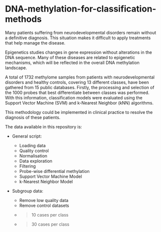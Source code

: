 # DNA-methylation-for-classification-methods
Many patients suffering from neurodevelopmental disorders remain without a definitive diagnosis. This situation makes it difficult to apply treatments that help manage the disease.

Epigenetics studies changes in gene expression without alterations in the DNA sequence. Many of these diseases are related to epigenetic mechanisms, which will be reflected in the overall DNA methylation landscape.

A total of 1732 methylome samples from patients with neurodevelopmental disorders and healthy controls, covering 13 different classes, have been gathered from 15 public databases. Firstly, the processing and selection of the 1000 probes that best differentiate between classes was performed. With this information, classification models were evaluated using the Support Vector Machine (SVM) and k-Nearest Neighbor (kNN) algorithms.

This methodology could be implemented in clinical practice to resolve the diagnosis of these patients.

The data available in this repository is:
- General script:
  - Loading data
  - Quality control
  - Normalisation
  - Data exploration
  - Filtering
  - Probe-wise differential methylation
  - Support Vector Machine Model
  - k-Nearest Neighbor Model
  
- Subgroup data:
  - Remove low quality data
  - Remove control datasets
  - >10 cases per class
  - >30 cases per class

